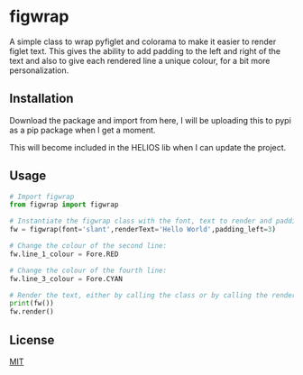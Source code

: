# figwrap

A simple class to wrap pyfiglet and colorama to make it easier to render figlet text. This gives the ability to add padding to the left and right of the text and also to give each rendered line a unique colour, for a bit more personalization.

## Installation

Download the package and import from here, I will be uploading this to pypi as a pip package when I get a moment.

This will become included in the HELIOS lib when I can update the project.

## Usage

```python
# Import figwrap
from figwrap import figwrap

# Instantiate the figwrap class with the font, text to render and padding:
fw = figwrap(font='slant',renderText='Hello World',padding_left=3)

# Change the colour of the second line:
fw.line_1_colour = Fore.RED

# Change the colour of the fourth line:
fw.line_3_colour = Fore.CYAN

# Render the text, either by calling the class or by calling the render method:
print(fw())
fw.render()
```

## License

[MIT](https://choosealicense.com/licenses/mit/)

